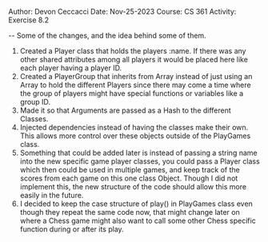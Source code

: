 Author: Devon Ceccacci
Date: Nov-25-2023
Course: CS 361
Activity: Exercise 8.2

-- Some of the changes, and the idea behind some of them.

1)  Created a Player class that holds the players :name. If there was any other shared attributes among all players it would be placed here like each player having a player ID.
2)  Created a PlayerGroup that inherits from Array instead of just using an Array to hold the different Players since there may come a time where the group of players might have special functions or variables like a group ID.
3)  Made it so that Arguments are passed as a Hash to the different Classes.
4)  Injected dependencies instead of having the classes make their own. This allows more control over these objects outside of the PlayGames class.
5)  Something that could be added later is instead of passing a string name into the new specific game player classes, you could pass a Player class which then could be used in multiple games, and keep track of the scores from each game on this one class Object. Though I did not implement this, the new structure of the code should allow this more easily in the future.
6)  I decided to keep the case structure of play() in PlayGames class even though they repeat the same code now, that might change later on where a Chess game might also want to call some other Chess specific function during or after its play.